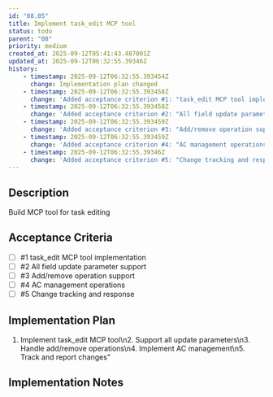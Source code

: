 ```yaml
---
id: "08.05"
title: Implement task_edit MCP tool
status: todo
parent: "08"
priority: medium
created_at: 2025-09-12T05:41:43.487001Z
updated_at: 2025-09-12T06:32:55.39346Z
history:
    - timestamp: 2025-09-12T06:32:55.393454Z
      change: Implementation plan changed
    - timestamp: 2025-09-12T06:32:55.393458Z
      change: 'Added acceptance criterion #1: "task_edit MCP tool implementation"'
    - timestamp: 2025-09-12T06:32:55.393458Z
      change: 'Added acceptance criterion #2: "All field update parameter support"'
    - timestamp: 2025-09-12T06:32:55.393459Z
      change: 'Added acceptance criterion #3: "Add/remove operation support"'
    - timestamp: 2025-09-12T06:32:55.393459Z
      change: 'Added acceptance criterion #4: "AC management operations"'
    - timestamp: 2025-09-12T06:32:55.39346Z
      change: 'Added acceptance criterion #5: "Change tracking and response"'
---
```

## Description

Build MCP tool for task editing

## Acceptance Criteria
<!-- AC:BEGIN -->

- [ ] #1 task_edit MCP tool implementation
- [ ] #2 All field update parameter support
- [ ] #3 Add/remove operation support
- [ ] #4 AC management operations
- [ ] #5 Change tracking and response

<!-- AC:END -->

## Implementation Plan

1. Implement task_edit MCP tool\n2. Support all update parameters\n3. Handle add/remove operations\n4. Implement AC management\n5. Track and report changes"

## Implementation Notes


